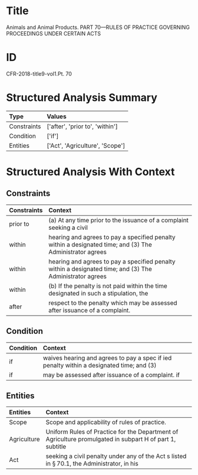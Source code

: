 # Title

 Animals and Animal Products. PART 70—RULES OF PRACTICE GOVERNING PROCEEDINGS UNDER CERTAIN ACTS


# ID

 CFR-2018-title9-vol1.Pt. 70


# Structured Analysis Summary

| Type        | Values                          |
|:------------|:--------------------------------|
| Constraints | ['after', 'prior to', 'within'] |
| Condition   | ['if']                          |
| Entities    | ['Act', 'Agriculture', 'Scope'] |


# Structured Analysis With Context

 


## Constraints

| Constraints   | Context                                                                                                  |
|:--------------|:---------------------------------------------------------------------------------------------------------|
| prior to      | (a) At any time  prior to the issuance of a complaint seeking a civil                                    |
| within        | hearing and agrees to pay a specified penalty within a designated time; and (3) The Administrator agrees |
| within        | hearing and agrees to pay a specified penalty within a designated time; and (3) The Administrator agrees |
| within        | (b) If the penalty is not paid  within the time designated in such a stipulation, the                    |
| after         | respect to the penalty which may be assessed after  issuance of a complaint.                             |


## Condition

| Condition   | Context                                                                                  |
|:------------|:-----------------------------------------------------------------------------------------|
| if          | waives hearing and agrees to pay a spec if ied penalty within a designated time; and (3) |
| if          | may be assessed after issuance of a complaint. if                                        |


## Entities

| Entities    | Context                                                                                                  |
|:------------|:---------------------------------------------------------------------------------------------------------|
| Scope       | Scope  and applicability of rules of practice.                                                           |
| Agriculture | Uniform Rules of Practice for the Department of Agriculture promulgated in subpart H of part 1, subtitle |
| Act         | seeking a civil penalty under any of the Act s listed in &#167;&#8201;70.1, the Administrator, in his    |


